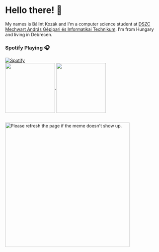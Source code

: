 # Hello there! 👋
My names is Bálint Kozák and I'm a computer science student at [DSZC Mechwart András Gépipari és Informatikai Technikum](https://www.dszcmechwart.hu/). I'm from Hungary and living in Debrecen.

### Spotify Playing 🎧
[![Spotify](https://novatorem.kozakbalint.vercel.app/api/spotify)](https://open.spotify.com/user/kozak.balint)
</br>
<a href="https://github.com/anuraghazra/github-readme-stats">
  <img align="center" height="160px" src="https://github-readme-stats.vercel.app/api/top-langs/?username=kozakbalint&layout=compact&theme=github_dark" />
</a>
<a href="https://github.com/anuraghazra/github-readme-stats">
  <img align="center" height="160px" src="https://github-readme-stats.vercel.app/api?username=kozakbalint&hide=stars&count_private=true&show_icons=true&theme=github_dark" />
</a>
</br>
</br>

<img aling="right" height="400px" src='https://random-memer.herokuapp.com/' title="Meme" alt="Please refresh the page if the meme doesn't show up.">
